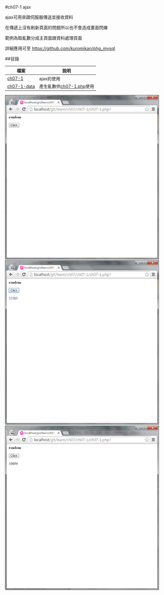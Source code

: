#ch07-1 ajax


ajax可用來跟伺服器傳送並接收資料

在傳遞上沒有刷新頁面的問題所以也不會造成畫面閃爍

範例為取亂數分成主頁面跟資料處理頁面

詳細應用可至 https://github.com/kuromikan/php_mysql

##目錄

|檔案                                        |說明                                         |
|--------------------------------------------|---------------------------------------------|
|[ch07-1](ch07-1.php)                        |ajax的使用                                   |
|[ch07-1-data](ch07-1-data.php)              |產生亂數供[ch07-1.php](ch07-1.php)使用       |

![result](ch07-1.png)
![result](ch07-2.png)
![result](ch07-3.png)